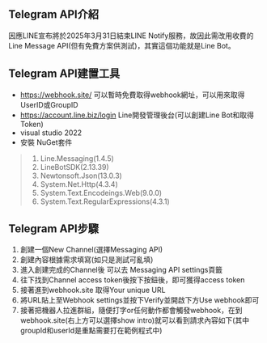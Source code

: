 ## Telegram API介紹<br />

因應LINE宣布將於2025年3月31日結束LINE Notify服務，故因此需改用收費的Line Message API(但有免費方案供測試)，其實這個功能就是Line Bot。<br />

## Telegram API建置工具<br />
* https://webhook.site/ 可以暫時免費取得webhook網址，可以用來取得UserID或GroupID<br />
* https://account.line.biz/login Line開發管理後台(可以創建Line Bot和取得Token)<br />
* visual studio 2022<br />
* 安裝 NuGet套件<br />
>1. Line.Messaging(1.4.5)<br />
>2. LineBotSDK(2.13.39)<br />
>3. Newtonsoft.Json(13.0.3)<br />
>4. System.Net.Http(4.3.4)<br />
>5. System.Text.Encodeings.Web(9.0.0)<br />
>6. System.Text.RegularExpressions(4.3.1)<br />

## Telegram API步驟<br />
1. 創建一個New Channel(選擇Messaging API)<br />
2. 創建內容根據需求填寫(如只是測試可亂填)<br />
3. 進入創建完成的Channel後 可以去 Messaging API settings頁籤<br />
4. 往下找到Channel access token後按下按鈕後，即可獲得access token<br />
5. 接著進到webhook.site 取得Your unique URL<br />
6. 將URL貼上至Webhook settings並按下Verify並開啟下方Use webhook即可<br />
7. 接著把機器人拉進群組，隨便打字or任何動作都會觸發webhook，在到webhook.site(右上方可以選擇show intro)就可以看到請求內容如下(其中groupId和userId是重點需要打在範例程式中)<br />
